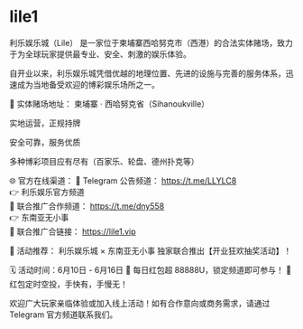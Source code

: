 # lile1
利乐娱乐城（Lile） 是一家位于柬埔寨西哈努克市（西港）的合法实体赌场，致力于为全球玩家提供最专业、安全、刺激的娱乐体验。

自开业以来，利乐娱乐城凭借优越的地理位置、先进的设施与完善的服务体系，迅速成为当地备受欢迎的博彩娱乐场所之一。

🏢 实体赌场地址：
柬埔寨 · 西哈努克省（Sihanoukville）

实地运营，正规持牌

安全可靠，服务优质

多种博彩项目应有尽有（百家乐、轮盘、德州扑克等）

🌐 官方在线渠道：
📢 Telegram 公告频道： https://t.me/LLYLC8 <br>
👉 利乐娱乐官方频道<br>
📢 联合推广合作频道： https://t.me/dny558<br>
👉 东南亚无小事<br>
📢 联合推广合链接： https://lile1.vip<br>

🎉 活动推荐：
利乐娱乐城 × 东南亚无小事 独家联合推出【开业狂欢抽奖活动】！

🗓 活动时间：6月10日 - 6月16日
🎁 每日红包超 88888U，锁定频道即可参与！
💬 红包定时空投，手快有，手慢无！

欢迎广大玩家亲临体验或加入线上活动！如有合作意向或商务需求，请通过 Telegram 官方频道联系我们。
